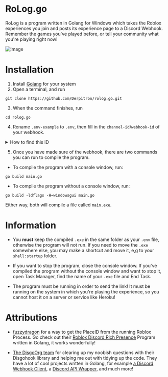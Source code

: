 # RoLog.go
RoLog is a program written in Golang for Windows which takes the Roblox experiences you join and posts its experience page to a Discord Webhook. Remember the games you've played before, or tell your community what you're playing right now!

![image](https://user-images.githubusercontent.com/46134462/127735187-d3c6ae1c-7e6d-44d6-bb55-e77a4ead7d1a.png)


# Installation
1. Install [Golang](https://golang.org/dl/) for your system
2. Open a terminal, and run 
```
git clone https://github.com/Derpitron/rolog.go.git
```
3. When the command finishes, run
```
cd rolog.go
```
4. Rename `.env-example` to `.env`, then fill in the `channel-id`/`webhook-id` of your webhook. 

<details>
  <summary>How to find this ID</summary>
    To find this, take your webhook's link, e.g: `https://discord.com/api/webhooks/870936928793534504/IS_NTyJX7Kx7EP3tuJDXdvon8bJLO13QIF9YglKwj-JH39y_4j_yQcG3zFR2wfiAJi-Y`. Then, remove the `https://discord.com/api/webhooks/` part of the link. You are now left with `870936928793534504/IS_NTyJX7Kx7EP3tuJDXdvon8bJLO13QIF9YglKwj-JH39y_4j_yQcG3zFR2wfiAJi-Y`. Put this as the value of the `HOOK` variable.
</details>

5. Once you have made sure of the webhook, there are two commands you can run to compile the program.

- To compile the program with a console window, run:
```
go build main.go
```  
- To compile the program without a console window, run:
```
go build -ldflags -H=windowsgui main.go
```  
Either way, both will compile a file called `main.exe`. 

# Information
  
- You **must** keep the compiled `.exe` in the same folder as your `.env` file, otherwise the program will not run. If you need to move the `.exe` somewhere else, you may make a shortcut and move it, e,g to your `shell:startup` folder.  

- If you want to stop the program, close the console window. If you've compiled the program without the console window and want to stop it, open Task Manager, find the name of your `.exe` file and End Task.

- The program must be running in order to send the link! It must be running on the system in which you're playing the experience, so you cannot host it on a server or service like Heroku!

# Attributions

- [fuzzydragon](https://github.com/fuzzydragon) for a way to get the PlaceID from the running Roblox Process. Go check out their [Roblox Discord Rich Presence](https://github.com/fuzzydragon/Roblox-Game-Presence-For-Discord) Program written in Golang, it works wonderfully!

- [The DisgoOrg team](https://github.com/DisgoOrg) for clearing up my noobish questions with their Disgohook library and helping me out with tidying up the code. They have a lot of cool projects written in Golang, for example [a Discord Webhook Client](https://github.com/DisgoOrg/disgohook), a [Discord API Wrapper](https://github.com/DisgoOrg/disgo), and much more!
